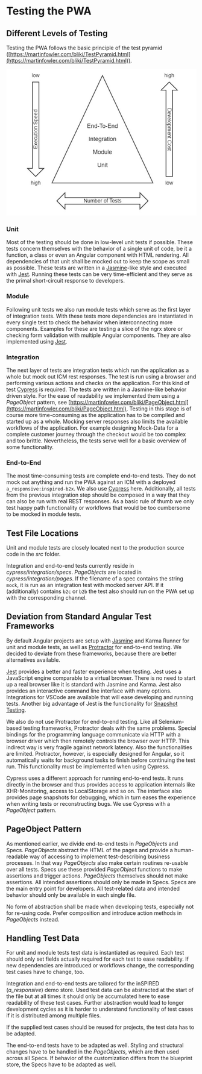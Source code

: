 <!--
kb_concepts
kb_pwa
kb_everyone
kb_sync_latest_only
-->
# Testing the PWA

## Different Levels of Testing

Testing the PWA follows the basic principle of the test pyramid ([https://martinfowler.com/bliki/TestPyramid.html](https://martinfowler.com/bliki/TestPyramid.html)).

![Test Pyramid](testing-test-pyramid.jpg)

### Unit

Most of the testing should be done in low-level unit tests if possible. These tests concern themselves with the behavior of a single unit of code, be it a function, a class or even an Angular component with HTML rendering. All dependencies of that unit shall be mocked out to keep the scope as small as possible. These tests are written in a [Jasmine](https://jasmine.github.io/)\-like style and executed with [Jest](https://facebook.github.io/jest/). Running these tests can be very time-efficient and they serve as the primal short-circuit response to developers.

### Module

Following unit tests we also run module tests which serve as the first layer of integration tests. With these tests more dependencies are instantiated in every single test to check the behavior when interconnecting more components. Examples for these are testing a slice of the ngrx store or checking form validation with multiple Angular components. They are also implemented using [Jest](https://facebook.github.io/jest/).

### Integration

The next layer of tests are integration tests which run the application as a whole but mock out ICM rest responses. The test is run using a browser and performing various actions and checks on the application. For this kind of test [Cypress](https://www.cypress.io/) is required. The tests are written in a Jasmine-like behavior driven style. For the ease of readability we implemented them using a _PageObject_ pattern, see [https://martinfowler.com/bliki/PageObject.html](https://martinfowler.com/bliki/PageObject.html). Testing in this stage is of course more time-consuming as the application has to be compiled and started up as a whole. Mocking server responses also limits the available workflows of the application. For example designing Mock-Data for a complete customer journey through the checkout would be too complex and too brittle. Nevertheless, the tests serve well for a basic overview of some functionality.

### End-to-End

The most time-consuming tests are complete end-to-end tests. They do not mock out anything and run the PWA against an ICM with a deployed `a_responsive:inspired-b2x`. We also use [Cypress](https://www.cypress.io/) here. Additionally, all tests from the previous integration step should be composed in a way that they can also be run with real REST responses. As a basic rule of thumb we only test happy path functionality or workflows that would be too cumbersome to be mocked in module tests.

## Test File Locations

Unit and module tests are closely located next to the production source code in the *src* folder.

Integration and end-to-end tests currently reside in _cypress/integration/specs_. _PageObjects_ are located in _cypress/integration/pages_. If the filename of a spec contains the string `mock`, it is run as an integration test with mocked server API. If it (additionally) contains `b2c` or `b2b` the test also should run on the PWA set up with the corresponding channel.

## Deviation from Standard Angular Test Frameworks

By default Angular projects are setup with [Jasmine](https://jasmine.github.io/) and Karma Runner for unit and module tests, as well as [Protractor](https://www.protractortest.org) for end-to-end testing. We decided to deviate from these frameworks, because there are better alternatives available.

[Jest](https://facebook.github.io/jest/) provides a better and faster experience when testing. Jest uses a JavaScript engine comparable to a virtual browser. There is no need to start up a real browser like it is standard with Jasmine and Karma. Jest also provides an interactive command line interface with many options. Integrations for VSCode are available that will ease developing and running tests. Another big advantage of Jest is the functionality for [Snapshot Testing](https://jestjs.io/docs/en/snapshot-testing).

We also do not use Protractor for end-to-end testing. Like all Selenium-based testing frameworks, Protractor deals with the same problems. Special bindings for the programming language communicate via HTTP with a browser driver which then remotely controls the browser over HTTP. This indirect way is very fragile against network latency. Also the functionalities are limited. Protractor, however, is especially designed for Angular, so it automatically waits for background tasks to finish before continuing the test run. This functionality must be implemented when using Cypress.

Cypress uses a different approach for running end-to-end tests. It runs directly in the browser and thus provides access to application internals like XHR-Monitoring, access to LocalStorage and so on. The interface also provides page snapshots for debugging, which in turn eases the experience when writing tests or reconstructing bugs. We use Cypress with a _PageObject_ pattern.

## PageObject Pattern

As mentioned earlier, we divide end-to-end tests in _PageObjects_ and Specs. _PageObjects_ abstract the HTML of the pages and provide a human-readable way of accessing to implement test-describing business processes. In that way _PageObjects_ also make certain routines re-usable over all tests. Specs use these provided _PageObject_ functions to make assertions and trigger actions. _PageObjects_ themselves should not make assertions. All intended assertions should only be made in Specs. Specs are the main entry point for developers. All test-related data and intended behavior should only be available in each single file.

No form of abstraction shall be made when developing tests, especially not for re-using code. Prefer composition and introduce action methods in _PageObjects_ instead.

## Handling Test Data

For unit and module tests test data is instantiated as required. Each test should only set fields actually required for each test to ease readability. If new dependencies are introduced or workflows change, the corresponding test cases have to change, too.

Integration and end-to-end tests are tailored for the inSPIRED (*a_responsive*) demo store. Used test data can be abstracted at the start of the file but at all times it should only be accumulated here to ease readability of these test cases. Further abstraction would lead to longer development cycles as it is harder to understand functionality of test cases if it is distributed among multiple files.

If the supplied test cases should be reused for projects, the test data has to be adapted.

The end-to-end tests have to be adapted as well. Styling and structural changes have to be handled in the _PageObjects_, which are then used across all Specs. If behavior of the customization differs from the blueprint store, the Specs have to be adapted as well.
